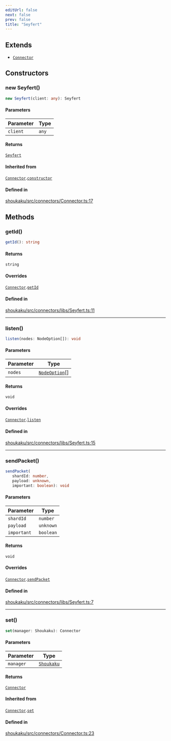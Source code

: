 ```yaml
---
editUrl: false
next: false
prev: false
title: "Seyfert"
---
```


## Extends

- [`Connector`](/api/classes/connector/)

## Constructors

<a id="constructors" name="constructors"></a>

### new Seyfert()

```ts
new Seyfert(client: any): Seyfert
```

#### Parameters

| Parameter | Type |
| ------ | ------ |
| `client` | `any` |

#### Returns

[`Seyfert`](/api/namespaces/connectors/classes/seyfert/)

#### Inherited from

[`Connector`](/api/classes/connector/).[`constructor`](/api/classes/connector/#constructors)

#### Defined in

[shoukaku/src/connectors/Connector.ts:17](https://github.com/shipgirlproject/shoukaku/blob/049b5dc536f3b28e41c5423a707d8a02ac9377a7/src/connectors/Connector.ts#L17)

## Methods

<a id="getid" name="getid"></a>

### getId()

```ts
getId(): string
```

#### Returns

`string`

#### Overrides

[`Connector`](/api/classes/connector/).[`getId`](/api/classes/connector/#getid)

#### Defined in

[shoukaku/src/connectors/libs/Seyfert.ts:11](https://github.com/shipgirlproject/shoukaku/blob/049b5dc536f3b28e41c5423a707d8a02ac9377a7/src/connectors/libs/Seyfert.ts#L11)

***

<a id="listen" name="listen"></a>

### listen()

```ts
listen(nodes: NodeOption[]): void
```

#### Parameters

| Parameter | Type |
| ------ | ------ |
| `nodes` | [`NodeOption`](/api/interfaces/nodeoption/)[] |

#### Returns

`void`

#### Overrides

[`Connector`](/api/classes/connector/).[`listen`](/api/classes/connector/#listen)

#### Defined in

[shoukaku/src/connectors/libs/Seyfert.ts:15](https://github.com/shipgirlproject/shoukaku/blob/049b5dc536f3b28e41c5423a707d8a02ac9377a7/src/connectors/libs/Seyfert.ts#L15)

***

<a id="sendpacket" name="sendpacket"></a>

### sendPacket()

```ts
sendPacket(
   shardId: number, 
   payload: unknown, 
   important: boolean): void
```

#### Parameters

| Parameter | Type |
| ------ | ------ |
| `shardId` | `number` |
| `payload` | `unknown` |
| `important` | `boolean` |

#### Returns

`void`

#### Overrides

[`Connector`](/api/classes/connector/).[`sendPacket`](/api/classes/connector/#sendpacket)

#### Defined in

[shoukaku/src/connectors/libs/Seyfert.ts:7](https://github.com/shipgirlproject/shoukaku/blob/049b5dc536f3b28e41c5423a707d8a02ac9377a7/src/connectors/libs/Seyfert.ts#L7)

***

<a id="set" name="set"></a>

### set()

```ts
set(manager: Shoukaku): Connector
```

#### Parameters

| Parameter | Type |
| ------ | ------ |
| `manager` | [`Shoukaku`](/api/classes/shoukaku/) |

#### Returns

[`Connector`](/api/classes/connector/)

#### Inherited from

[`Connector`](/api/classes/connector/).[`set`](/api/classes/connector/#set)

#### Defined in

[shoukaku/src/connectors/Connector.ts:23](https://github.com/shipgirlproject/shoukaku/blob/049b5dc536f3b28e41c5423a707d8a02ac9377a7/src/connectors/Connector.ts#L23)
